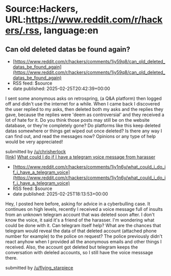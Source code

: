 # Source:Hackers, URL:https://www.reddit.com/r/hackers/.rss, language:en

## Can old deleted datas be found again?
 - [https://www.reddit.com/r/hackers/comments/1iy59q8/can_old_deleted_datas_be_found_again](https://www.reddit.com/r/hackers/comments/1iy59q8/can_old_deleted_datas_be_found_again)
 - RSS feed: $source
 - date published: 2025-02-25T20:42:39+00:00

<!-- SC_OFF --><div class="md"><p>I sent some anonymous asks on retrospring, (a Q&amp;A platform) then logged off and didn&#39;t use the internet for a while. When I came back I discovered the user replied to my asks, then deleted both my asks and the replies they gave, because the replies were &#39;deem as controversial&#39; and they received a lot of hate for it. Do you think those posts may still be on the website database, or they&#39;re completely gone? Do platforms like this keep deleted datas somewhere or things get wiped out once deleted? Is there any way I can find out, and read the messages now? Opinions or any type of help would be very appreciated!</p> </div><!-- SC_ON --> &#32; submitted by &#32; <a href="https://www.reddit.com/user/chrisherlock"> /u/chrisherlock </a> <br/> <span><a href="https://www.reddit.com/r/hackers/comments/1iy59q8/can_old_deleted_datas_be_found_again/">[link]</a></span> &#32; <span><a href="https://www.reddit.com/r/hackers/comments/1iy59q8/can_old

## What could I do if I have a telegram voice message from harasser
 - [https://www.reddit.com/r/hackers/comments/1iy1n6y/what_could_i_do_if_i_have_a_telegram_voice](https://www.reddit.com/r/hackers/comments/1iy1n6y/what_could_i_do_if_i_have_a_telegram_voice)
 - RSS feed: $source
 - date published: 2025-02-25T18:13:53+00:00

<!-- SC_OFF --><div class="md"><p>Hey, I posted here before, asking for advice in a cyberbulling case. It continues on high levels, recently I received a voice message full of insults from an unknown telegram account that was deleted soon after. I don&#39;t know the voice, it said it&#39;s a friend of the harasser. I&#39;m wondering what could be done with it. Can telegram itself help? What are the chances that telegram would reveal the data of that deleted account (attached phone number for example) to the police on request? The police previously didn&#39;t react anyhow when I provided all the anonymous emails and other things I received. Also, the account got deleted but telegram keeps the conversation with deleled accounts, so I still have the voice messsage there.</p> </div><!-- SC_ON --> &#32; submitted by &#32; <a href="https://www.reddit.com/user/flying_starpiece"> /u/flying_starpiece </a> <br/> <span><a href="https://www.reddit.com/r/hackers/comments/1iy1n6y/what_could_i_do_i

